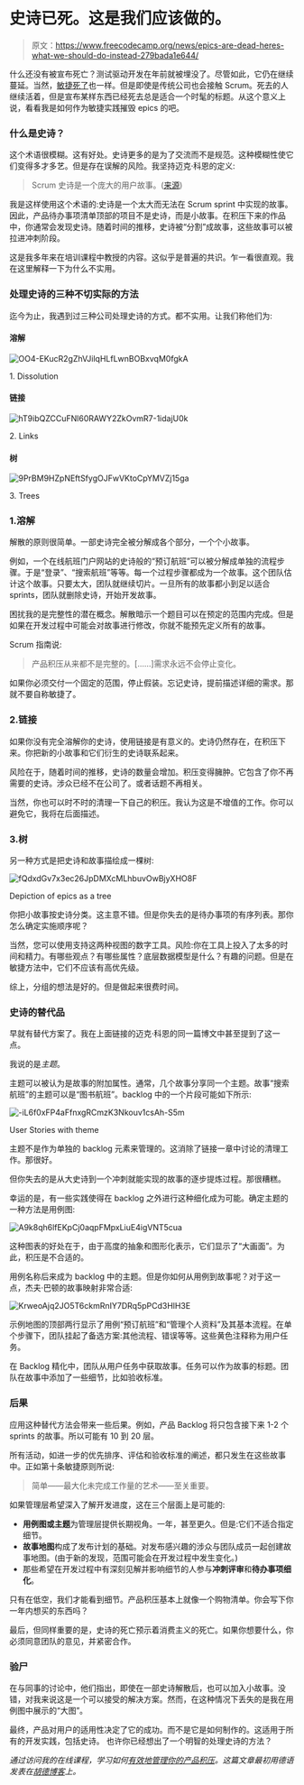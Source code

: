 # 史诗已死。这是我们应该做的。

> 原文：<https://www.freecodecamp.org/news/epics-are-dead-heres-what-we-should-do-instead-279bada1e644/>

什么还没有被宣布死亡？测试驱动开发在年前就被埋没了。尽管如此，它仍在继续蔓延。当然，[敏捷死了](https://www.youtube.com/watch?v=a-BOSpxYJ9M)也一样。但是即使是传统公司也会接触 Scrum。死去的人继续活着，但是宣布某样东西已经死去总是适合一个时髦的标题。从这个意义上说，看看我是如何作为敏捷实践摧毁 epics 的吧。

### 什么是史诗？

这个术语很模糊。这有好处。史诗更多的是为了交流而不是规范。这种模糊性使它们变得多才多艺。但是存在误解的风险。我坚持迈克·科恩的定义:

> Scrum 史诗是一个庞大的用户故事。([来源](https://www.mountaingoatsoftware.com/blog/stories-epics-and-themes))

我是这样使用这个术语的:史诗是一个太大而无法在 Scrum sprint 中实现的故事。因此，产品待办事项清单顶部的项目不是史诗，而是小故事。在积压下来的作品中，你通常会发现史诗。随着时间的推移，史诗被“分割”成故事，这些故事可以被拉进冲刺阶段。

这是我多年来在培训课程中教授的内容。这似乎是普遍的共识。乍一看很直观。我在这里解释一下为什么不实用。

### 处理史诗的三种不切实际的方法

迄今为止，我遇到过三种公司处理史诗的方式。都不实用。让我们称他们为:

#### 溶解

![OO4-EKucR2gZhVJilqHLfLwnBOBxvqM0fgkA](img/fcdd8d86162ad2177decd9ca95dc313a.png)

1\. Dissolution

#### 链接

![hT9ibQZCCuFNl60RAWY2ZkOvmR7-1idajU0k](img/d4f86023422527a122e5e91b91c40d5c.png)

2\. Links

#### 树

![9PrBM9HZpNEftSfygOJFwVKtoCpYMVZj15ga](img/cc60698f97fc30ed9a1bf1802f393866.png)

3\. Trees

### 1.溶解

解散的原则很简单。一部史诗完全被分解成各个部分，一个个小故事。

例如，一个在线航班门户网站的史诗般的“预订航班”可以被分解成单独的流程步骤。于是“登录”、“搜索航班”等等。每一个过程步骤都成为一个故事。这个团队估计这个故事。只要太大，团队就继续切片。一旦所有的故事都小到足以适合 sprints，团队就删除史诗，开始开发故事。

困扰我的是完整性的潜在概念。解散暗示一个题目可以在预定的范围内完成。但是如果在开发过程中可能会对故事进行修改，你就不能预先定义所有的故事。

Scrum 指南说:

> 产品积压从来都不是完整的。[……]需求永远不会停止变化。

如果你必须交付一个固定的范围，停止假装。忘记史诗，提前描述详细的需求。那就不要自称敏捷了。

### 2.链接

如果你没有完全溶解你的史诗，使用链接是有意义的。史诗仍然存在，在积压下来。你把新的小故事和它们衍生的史诗联系起来。

风险在于，随着时间的推移，史诗的数量会增加。积压变得臃肿。它包含了你不再需要的史诗。涉众已经不在公司了。或者话题不再相关。

当然，你也可以时不时的清理一下自己的积压。我认为这是不增值的工作。你可以避免它，我将在后面描述。

### 3.树

另一种方式是把史诗和故事描绘成一棵树:

![fQdxdGv7x3ec26JpDMXcMLhbuvOwBjyXHO8F](img/73d076378ee0b34b0b0df3de38b81b51.png)

Depiction of epics as a tree

你把小故事按史诗分类。这主意不错。但是你失去的是待办事项的有序列表。那你怎么确定实施顺序呢？

当然，您可以使用支持这两种视图的数字工具。风险:你在工具上投入了太多的时间和精力。有哪些观点？有哪些属性？底层数据模型是什么？有趣的问题。但是在敏捷方法中，它们不应该有高优先级。

综上，分组的想法是好的。但是做起来很费时间。

### 史诗的替代品

早就有替代方案了。我在上面链接的迈克·科恩的同一篇博文中甚至提到了这一点。

我说的是*主题*。

主题可以被认为是故事的附加属性。通常，几个故事分享同一个主题。故事“搜索航班”的主题可以是“图书航班”。backlog 中的一个片段可能如下所示:

![-iL6f0xFP4aFfnxgRCmzK3Nkouv1csAh-S5m](img/ca392fd6537436ca486461daa7b538f0.png)

User Stories with theme

主题不是作为单独的 backlog 元素来管理的。这消除了链接一章中讨论的清理工作。那很好。

但你失去的是从大史诗到一个冲刺就能实现的故事的逐步提炼过程。那很糟糕。

幸运的是，有一些实践使得在 backlog 之外进行这种细化成为可能。确定主题的一种方法是用例图:

![A9k8qh6lfEKpCj0aqpFMpxLiuE4igVNT5cua](img/5c38d78205de3d5feb5aa6604a45cbf7.png)

这种图表的好处在于，由于高度的抽象和图形化表示，它们显示了“大画面”。为此，积压是不合适的。

用例名称后来成为 backlog 中的主题。但是你如何从用例到故事呢？对于这一点，杰夫·巴顿的故事映射非常合适:

![KrweoAjq2JO5T6ckmRnIY7DRq5pPCd3HlH3E](img/508e6341b5b512e9f40b913d03a61eb5.png)

示例地图的顶部两行显示了用例“预订航班”和“管理个人资料”及其基本流程。在单个步骤下，团队挂起了备选方案:其他流程、错误等等。这些黄色注释称为用户任务。

在 Backlog 精化中，团队从用户任务中获取故事。任务可以作为故事的标题。团队在故事中添加了一些细节，比如验收标准。

### 后果

应用这种替代方法会带来一些后果。例如，产品 Backlog 将只包含接下来 1-2 个 sprints 的故事。所以可能有 10 到 20 层。

所有活动，如进一步的优先排序、评估和验收标准的阐述，都只发生在这些故事中。正如第十条敏捷原则所说:

> 简单——最大化未完成工作量的艺术——至关重要。

如果管理层希望深入了解开发进度，这在三个层面上是可能的:

*   **用例图或主题**为管理层提供长期视角。一年，甚至更久。但是:它们不适合指定细节。
*   **故事地图**构成了发布计划的基础。对发布感兴趣的涉众与团队成员一起创建故事地图。(由于新的发现，范围可能会在开发过程中发生变化。)
*   那些希望在开发过程中有深刻见解并影响细节的人参与**冲刺评审**和**待办事项细化**。

只有在低空，我们才能看到细节。产品积压基本上就像一个购物清单。你会写下你一年内想买的东西吗？

最后，但同样重要的是，史诗的死亡预示着消费主义的死亡。如果你想要什么，你必须同意团队的意见，并紧密合作。

### 验尸

在与同事的讨论中，他们指出，即使在一部史诗解散后，也可以加入小故事。没错，对我来说这是一个可以接受的解决方案。然而，在这种情况下丢失的是我在用例图中展示的“大图”。

最终，产品对用户的适用性决定了它的成功。而不是它是如何制作的。这适用于所有的开发实践，包括史诗。
也许你已经想出了一个明智的处理史诗的方法？

*通过访问我的在线课程，学习如何[有效地管理你的产品积压](https://skl.sh/2Edz9Zu)。这篇文章最初用德语发表在[胡德博客](https://blog.hood-group.com/blog/2019/01/02/epics-sind-tot/)上。*
